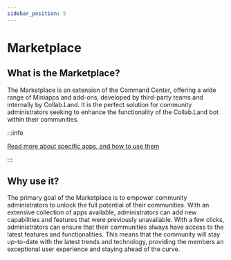 ```yaml
---
sidebar_position: 5
---
```


# Marketplace

## What is the Marketplace?

The Marketplace is an extension of the Command Center, offering a wide range of Miniapps and add-ons, developed by third-party teams and internally by Collab.Land. It is the perfect solution for community administrators seeking to enhance the functionality of the Collab.Land bot within their communities.

:::info 

[Read more about specific apps, and how to use them](../marketplace/getting-started)

:::

## Why use it?

The primary goal of the Marketplace is to empower community administrators to unlock the full potential of their communities. With an extensive collection of apps available, administrators can add new capabilities and features that were previously unavailable.
With a few clicks, administrators can ensure that their communities always have access to the latest features and functionalities. This means that the community will stay up-to-date with the latest trends and technology, providing the members an exceptional user experience and staying ahead of the curve.
